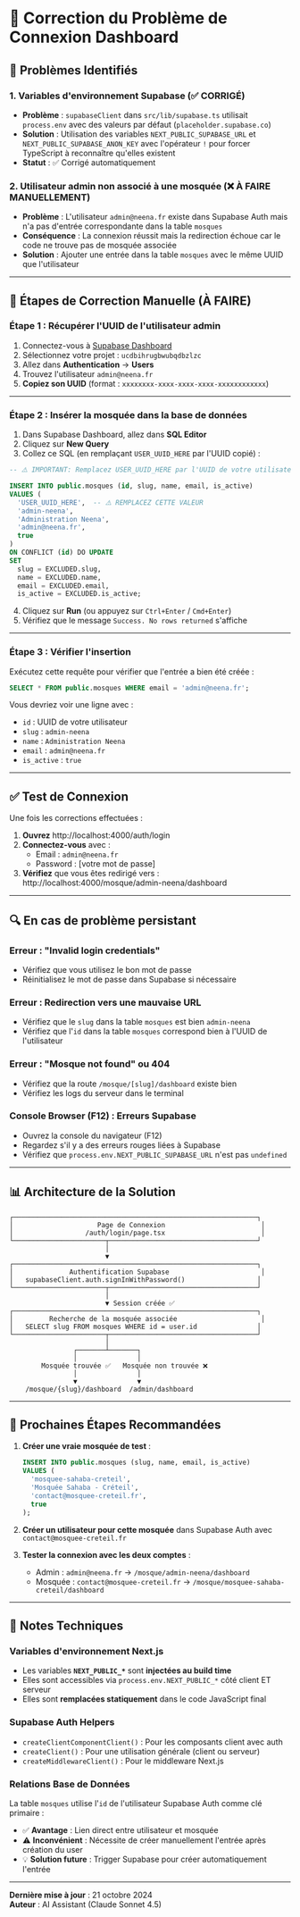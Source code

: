 # 🐛 Correction du Problème de Connexion Dashboard

## 🎯 Problèmes Identifiés

### 1. **Variables d'environnement Supabase (✅ CORRIGÉ)**
- **Problème** : `supabaseClient` dans `src/lib/supabase.ts` utilisait `process.env` avec des valeurs par défaut (`placeholder.supabase.co`)
- **Solution** : Utilisation des variables `NEXT_PUBLIC_SUPABASE_URL` et `NEXT_PUBLIC_SUPABASE_ANON_KEY` avec l'opérateur `!` pour forcer TypeScript à reconnaître qu'elles existent
- **Statut** : ✅ Corrigé automatiquement

### 2. **Utilisateur admin non associé à une mosquée (❌ À FAIRE MANUELLEMENT)**
- **Problème** : L'utilisateur `admin@neena.fr` existe dans Supabase Auth mais n'a pas d'entrée correspondante dans la table `mosques`
- **Conséquence** : La connexion réussit mais la redirection échoue car le code ne trouve pas de mosquée associée
- **Solution** : Ajouter une entrée dans la table `mosques` avec le même UUID que l'utilisateur

---

## 🔧 Étapes de Correction Manuelle (À FAIRE)

### **Étape 1 : Récupérer l'UUID de l'utilisateur admin**

1. Connectez-vous à [Supabase Dashboard](https://supabase.com/dashboard)
2. Sélectionnez votre projet : `ucdbihrugbwubqdbzlzc`
3. Allez dans **Authentication** → **Users**
4. Trouvez l'utilisateur `admin@neena.fr`
5. **Copiez son UUID** (format : `xxxxxxxx-xxxx-xxxx-xxxx-xxxxxxxxxxxx`)

---

### **Étape 2 : Insérer la mosquée dans la base de données**

1. Dans Supabase Dashboard, allez dans **SQL Editor**
2. Cliquez sur **New Query**
3. Collez ce SQL (en remplaçant `USER_UUID_HERE` par l'UUID copié) :

```sql
-- ⚠️ IMPORTANT: Remplacez USER_UUID_HERE par l'UUID de votre utilisateur admin@neena.fr

INSERT INTO public.mosques (id, slug, name, email, is_active)
VALUES (
  'USER_UUID_HERE',  -- ⚠️ REMPLACEZ CETTE VALEUR
  'admin-neena',
  'Administration Neena',
  'admin@neena.fr',
  true
)
ON CONFLICT (id) DO UPDATE
SET 
  slug = EXCLUDED.slug,
  name = EXCLUDED.name,
  email = EXCLUDED.email,
  is_active = EXCLUDED.is_active;
```

4. Cliquez sur **Run** (ou appuyez sur `Ctrl+Enter` / `Cmd+Enter`)
5. Vérifiez que le message `Success. No rows returned` s'affiche

---

### **Étape 3 : Vérifier l'insertion**

Exécutez cette requête pour vérifier que l'entrée a bien été créée :

```sql
SELECT * FROM public.mosques WHERE email = 'admin@neena.fr';
```

Vous devriez voir une ligne avec :
- `id` : UUID de votre utilisateur
- `slug` : `admin-neena`
- `name` : `Administration Neena`
- `email` : `admin@neena.fr`
- `is_active` : `true`

---

## ✅ Test de Connexion

Une fois les corrections effectuées :

1. **Ouvrez** http://localhost:4000/auth/login
2. **Connectez-vous** avec :
   - Email : `admin@neena.fr`
   - Password : [votre mot de passe]
3. **Vérifiez** que vous êtes redirigé vers : http://localhost:4000/mosque/admin-neena/dashboard

---

## 🔍 En cas de problème persistant

### **Erreur : "Invalid login credentials"**
- Vérifiez que vous utilisez le bon mot de passe
- Réinitialisez le mot de passe dans Supabase si nécessaire

### **Erreur : Redirection vers une mauvaise URL**
- Vérifiez que le `slug` dans la table `mosques` est bien `admin-neena`
- Vérifiez que l'`id` dans la table `mosques` correspond bien à l'UUID de l'utilisateur

### **Erreur : "Mosque not found" ou 404**
- Vérifiez que la route `/mosque/[slug]/dashboard` existe bien
- Vérifiez les logs du serveur dans le terminal

### **Console Browser (F12) : Erreurs Supabase**
- Ouvrez la console du navigateur (F12)
- Regardez s'il y a des erreurs rouges liées à Supabase
- Vérifiez que `process.env.NEXT_PUBLIC_SUPABASE_URL` n'est pas `undefined`

---

## 📊 Architecture de la Solution

```
┌─────────────────────────────────────────────────────────────┐
│                     Page de Connexion                        │
│                  /auth/login/page.tsx                        │
└───────────────────────┬─────────────────────────────────────┘
                        │
                        ▼
┌─────────────────────────────────────────────────────────────┐
│              Authentification Supabase                       │
│   supabaseClient.auth.signInWithPassword()                  │
└───────────────────────┬─────────────────────────────────────┘
                        │
                        ▼ Session créée ✅
┌─────────────────────────────────────────────────────────────┐
│         Recherche de la mosquée associée                     │
│   SELECT slug FROM mosques WHERE id = user.id               │
└───────────────────────┬─────────────────────────────────────┘
                        │
                ┌───────┴───────┐
                │               │
        Mosquée trouvée ✅   Mosquée non trouvée ❌
                │               │
                ▼               ▼
    /mosque/{slug}/dashboard  /admin/dashboard
```

---

## 🎯 Prochaines Étapes Recommandées

1. **Créer une vraie mosquée de test** :
   ```sql
   INSERT INTO public.mosques (slug, name, email, is_active)
   VALUES (
     'mosquee-sahaba-creteil',
     'Mosquée Sahaba - Créteil',
     'contact@mosquee-creteil.fr',
     true
   );
   ```

2. **Créer un utilisateur pour cette mosquée** dans Supabase Auth avec `contact@mosquee-creteil.fr`

3. **Tester la connexion avec les deux comptes** :
   - Admin : `admin@neena.fr` → `/mosque/admin-neena/dashboard`
   - Mosquée : `contact@mosquee-creteil.fr` → `/mosque/mosquee-sahaba-creteil/dashboard`

---

## 📝 Notes Techniques

### Variables d'environnement Next.js
- Les variables **`NEXT_PUBLIC_*`** sont **injectées au build time**
- Elles sont accessibles via `process.env.NEXT_PUBLIC_*` côté client ET serveur
- Elles sont **remplacées statiquement** dans le code JavaScript final

### Supabase Auth Helpers
- `createClientComponentClient()` : Pour les composants client avec auth
- `createClient()` : Pour une utilisation générale (client ou serveur)
- `createMiddlewareClient()` : Pour le middleware Next.js

### Relations Base de Données
La table `mosques` utilise l'`id` de l'utilisateur Supabase Auth comme clé primaire :
- ✅ **Avantage** : Lien direct entre utilisateur et mosquée
- ⚠️ **Inconvénient** : Nécessite de créer manuellement l'entrée après création du user
- 💡 **Solution future** : Trigger Supabase pour créer automatiquement l'entrée

---

**Dernière mise à jour** : 21 octobre 2024  
**Auteur** : AI Assistant (Claude Sonnet 4.5)

